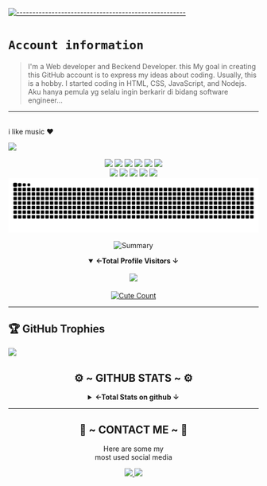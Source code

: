 [![-----------------------------------------------------](https://raw.githubusercontent.com/andreasbm/readme/master/assets/lines/colored.png)](#table-of-contents)

# `Account information`
> I'm a Web developer and Beckend Developer. this My goal in creating this GitHub account is to express my ideas about coding. Usually, this is a hobby. I started coding in HTML, CSS, JavaScript, and Nodejs. Aku hanya pemula yg selalu ingin berkarir di bidang software engineer...

---------
<br>
  i like music ♥ 
  <br>
<p align="left">
  <img src="https://spotify-recently-played-readme.vercel.app/api?user=31clwo7edqwwy7heid576bz6xuue&width=600&count=10" />
</p>
</div>


<div align="center">
  <img src="https://img.shields.io/badge/html5%20-%23E34F26.svg?&style=for-the-badge&logo=html5&logoColor=white"/>
    <img src="https://img.shields.io/badge/css3%20-%231572B6.svg?&style=for-the-badge&logo=css3&logoColor=white"/>
    <img src="https://img.shields.io/badge/c++-%2300599C.svg?style=for-the-badge&logo=c%2B%2B&logoColor=white"/>
    <img src="https://img.shields.io/badge/Php%20-%234285F4.svg?&style=for-the-badge&logo=php&logoColor=lightblue"/>
    <img src="https://img.shields.io/badge/MongoDB-%234ea94b.svg?style=for-the-badge&logo=mongodb&logoColor=white"/>
    <img src="https://img.shields.io/badge/Tailwind%20CSS-%23ffffff.svg?style=for-the-badge&logo=tailwind-css&logoColor=blue"/>
<br>
    <img src="https://img.shields.io/badge/node.js%20-%2343853D.svg?&style=for-the-badge&logo=node.js&logoColor=white"/>
    <img src="https://img.shields.io/badge/javascript%20-%23323330.svg?&style=for-the-badge&logo=javascript&logoColor=%23F7DF1E"/>
    <img src="https://img.shields.io/badge/git%20-%23F05033.svg?&style=for-the-badge&logo=git&logoColor=white"/>
    <img src="https://img.shields.io/badge/Cloudflare-F38020?style=for-the-badge&logo=Cloudflare&logoColor=white"/>
    <img src="https://img.shields.io/badge/Ubuntu-FCC624?style=for-the-badge&logo=Ubuntu&logoColor=red"/>
</div>

<div align="center">
  <picture>
      <source
    media="(prefers-color-scheme: dark)"
      srcset="https://raw.githubusercontent.com/platane/snk/output/github-contribution-grid-snake-dark.svg"
      />
    <source
      media="(prefers-color-scheme: light)"
      srcset="https://raw.githubusercontent.com/xct007/xct007/output/github-contribution-grid-snake.svg"
      />
    <img
      alt="Snake"
      src="https://raw.githubusercontent.com/xct007/xct007/output/github-contribution-grid-snake.svg"
      />
  </picture>

![Summary](http://github-profile-summary-cards.vercel.app/api/cards/profile-details?username=piahn)

</div>

<div align="center">
<details open>
<summary><b>←Total Profile Visitors ↓</b></summary>
<br>
<div style="width:80%">
<a href="https://visitcount.itsvg.in">
<img src="https://visitcount.itsvg.in/api?id=wiraardy&label=Profile%20Views&icon=0&pretty=true" width="300" height="">
</div>
<br>
<a href=""><img alt="Cute Count" src="https://count.getloli.com/get/@Vianzz?theme=rule34"/></a>
</details> 
</div>
</a>

----

## 🏆 GitHub Trophies
![](https://github-profile-trophy.vercel.app/?username=piahn&)

<h2 align="center"> ⚙️ ~ GITHUB STATS ~ ⚙️ </h2>
<details closed>
<summary align="center"><b>←Total Stats on github  ↓</b></summary>
<br>

![](https://github-readme-stats.vercel.app/api?username=piahn&show_icons=true&hide_border=false&include_all_commits=true&count_private=true)<br/>
![](https://github-readme-streak-stats.herokuapp.com/?user=piahn&hide_border=false)<br/>
![](https://github-readme-stats.vercel.app/api/top-langs/?username=piahn)
</details>

---

<h2 align="center"> 📝 ~ CONTACT ME ~ 📝 </h2>

<p align="center"> Here are some my <br>
most used social media</p>

<p align="center">
<a href="https://www.instagram.com/vianz231" target="_blank"><img src="https://img.shields.io/badge/-VianZ231-lightgrey?&style=for-the-badge&logo=Instagram&logoColor=white"/>
<a href="https://vm.tiktok.com/ZSFWvCjCd/" target="_blank"><img src="https://img.shields.io/badge/-Iyan%20GangID-black?&style=for-the-badge&logo=Tiktok&logoColor=white"/></a>
</p>
</div>
</center>
</body>
